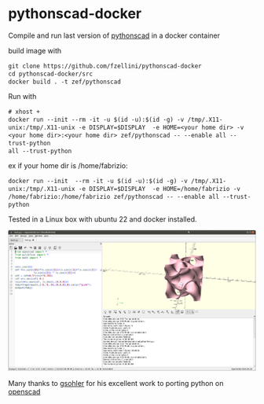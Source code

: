 # pythonscad-docker
Compile and run last version of [pythonscad](https://pythonscad.org/) in a docker container

build image with
```
git clone https://github.com/fzellini/pythonscad-docker
cd pythonscad-docker/src
docker build . -t zef/pythonscad
```

Run with
```
# xhost + 
docker run --init --rm -it -u $(id -u):$(id -g) -v /tmp/.X11-unix:/tmp/.X11-unix -e DISPLAY=$DISPLAY  -e HOME=<your home dir> -v <your home dir>:<your home dir> zef/pythonscad -- --enable all --trust-python
all --trust-python
```
ex if your home dir is /home/fabrizio:
```
docker run --init  --rm -it -u $(id -u):$(id -g) -v /tmp/.X11-unix:/tmp/.X11-unix -e DISPLAY=$DISPLAY  -e HOME=/home/fabrizio -v /home/fabrizio:/home/fabrizio zef/pythonscad -- --enable all --trust-python
```

Tested in a Linux box with ubuntu 22 and docker installed.

![python enabled](https://github.com/fzellini/pythonscad-docker/blob/main/openscad.png?raw=true)

Many thanks to [gsohler](https://github.com/gsohler) for his excellent work to porting python on [openscad](https://openscad.org/)


